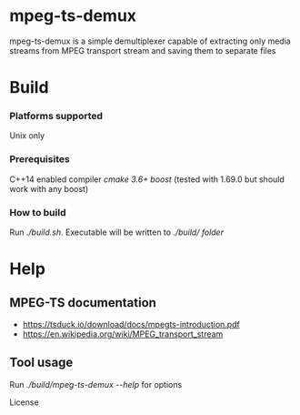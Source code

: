 # mpeg-ts-demux

mpeg-ts-demux is a simple demultiplexer capable of extracting only media streams from MPEG transport stream and saving them to separate files

# Build
### Platforms supported
Unix only
### Prerequisites
C++14 enabled compiler
*cmake 3.6+*
*boost* (tested with 1.69.0 but should work with any boost)

### How to build
Run *./build.sh*. Executable will be written to *./build/ folder*

# Help

## MPEG-TS documentation

- https://tsduck.io/download/docs/mpegts-introduction.pdf
- https://en.wikipedia.org/wiki/MPEG_transport_stream

## Tool usage

Run *./build/mpeg-ts-demux --help* for options

License
